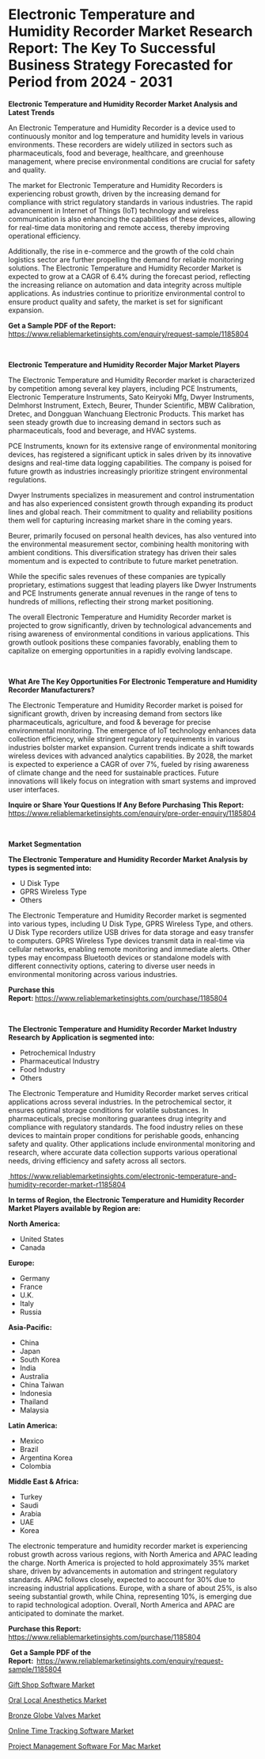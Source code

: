 <p><h1>Electronic Temperature and Humidity Recorder Market Research Report: The Key To Successful Business Strategy Forecasted for Period from 2024 - 2031</h1></p><p><strong>Electronic Temperature and Humidity Recorder Market Analysis and Latest Trends</strong></p>
<p><p>An Electronic Temperature and Humidity Recorder is a device used to continuously monitor and log temperature and humidity levels in various environments. These recorders are widely utilized in sectors such as pharmaceuticals, food and beverage, healthcare, and greenhouse management, where precise environmental conditions are crucial for safety and quality. </p><p>The market for Electronic Temperature and Humidity Recorders is experiencing robust growth, driven by the increasing demand for compliance with strict regulatory standards in various industries. The rapid advancement in Internet of Things (IoT) technology and wireless communication is also enhancing the capabilities of these devices, allowing for real-time data monitoring and remote access, thereby improving operational efficiency. </p><p>Additionally, the rise in e-commerce and the growth of the cold chain logistics sector are further propelling the demand for reliable monitoring solutions. The Electronic Temperature and Humidity Recorder Market is expected to grow at a CAGR of 6.4% during the forecast period, reflecting the increasing reliance on automation and data integrity across multiple applications. As industries continue to prioritize environmental control to ensure product quality and safety, the market is set for significant expansion.</p></p>
<p><strong>Get a Sample PDF of the Report:&nbsp;</strong> <a href="https://www.reliablemarketinsights.com/enquiry/request-sample/1185804?utm_campaign=1602&utm_medium=2&utm_source=Github&utm_content=ia&utm_term=22102024&utm_id=electronic-temperature-and-humidity-recorder">https://www.reliablemarketinsights.com/enquiry/request-sample/1185804</a></p>
<p>&nbsp;</p>
<p><strong>Electronic Temperature and Humidity Recorder Major Market Players</strong></p>
<p><p>The Electronic Temperature and Humidity Recorder market is characterized by competition among several key players, including PCE Instruments, Electronic Temperature Instruments, Sato Keiryoki Mfg, Dwyer Instruments, Delmhorst Instrument, Extech, Beurer, Thunder Scientific, MBW Calibration, Dretec, and Dongguan Wanchuang Electronic Products. This market has seen steady growth due to increasing demand in sectors such as pharmaceuticals, food and beverage, and HVAC systems.</p><p>PCE Instruments, known for its extensive range of environmental monitoring devices, has registered a significant uptick in sales driven by its innovative designs and real-time data logging capabilities. The company is poised for future growth as industries increasingly prioritize stringent environmental regulations.</p><p>Dwyer Instruments specializes in measurement and control instrumentation and has also experienced consistent growth through expanding its product lines and global reach. Their commitment to quality and reliability positions them well for capturing increasing market share in the coming years.</p><p>Beurer, primarily focused on personal health devices, has also ventured into the environmental measurement sector, combining health monitoring with ambient conditions. This diversification strategy has driven their sales momentum and is expected to contribute to future market penetration.</p><p>While the specific sales revenues of these companies are typically proprietary, estimations suggest that leading players like Dwyer Instruments and PCE Instruments generate annual revenues in the range of tens to hundreds of millions, reflecting their strong market positioning.</p><p>The overall Electronic Temperature and Humidity Recorder market is projected to grow significantly, driven by technological advancements and rising awareness of environmental conditions in various applications. This growth outlook positions these companies favorably, enabling them to capitalize on emerging opportunities in a rapidly evolving landscape.</p></p>
<p>&nbsp;</p>
<p><strong>What Are The Key Opportunities For Electronic Temperature and Humidity Recorder Manufacturers?</strong></p>
<p><p>The Electronic Temperature and Humidity Recorder market is poised for significant growth, driven by increasing demand from sectors like pharmaceuticals, agriculture, and food & beverage for precise environmental monitoring. The emergence of IoT technology enhances data collection efficiency, while stringent regulatory requirements in various industries bolster market expansion. Current trends indicate a shift towards wireless devices with advanced analytics capabilities. By 2028, the market is expected to experience a CAGR of over 7%, fueled by rising awareness of climate change and the need for sustainable practices. Future innovations will likely focus on integration with smart systems and improved user interfaces.</p></p>
<p><strong>Inquire or Share Your Questions If Any Before Purchasing This Report:</strong> <a href="https://www.reliablemarketinsights.com/enquiry/pre-order-enquiry/1185804?utm_campaign=1602&utm_medium=2&utm_source=Github&utm_content=ia&utm_term=22102024&utm_id=electronic-temperature-and-humidity-recorder">https://www.reliablemarketinsights.com/enquiry/pre-order-enquiry/1185804</a></p>
<p>&nbsp;</p>
<p><strong>Market Segmentation</strong></p>
<p><strong>The Electronic Temperature and Humidity Recorder Market Analysis by types is segmented into:</strong></p>
<p><ul><li>U Disk Type</li><li>GPRS Wireless Type</li><li>Others</li></ul></p>
<p><p>The Electronic Temperature and Humidity Recorder market is segmented into various types, including U Disk Type, GPRS Wireless Type, and others. U Disk Type recorders utilize USB drives for data storage and easy transfer to computers. GPRS Wireless Type devices transmit data in real-time via cellular networks, enabling remote monitoring and immediate alerts. Other types may encompass Bluetooth devices or standalone models with different connectivity options, catering to diverse user needs in environmental monitoring across various industries.</p></p>
<p><strong>Purchase this Report:&nbsp;</strong><a href="https://www.reliablemarketinsights.com/purchase/1185804?utm_campaign=1602&utm_medium=2&utm_source=Github&utm_content=ia&utm_term=22102024&utm_id=electronic-temperature-and-humidity-recorder">https://www.reliablemarketinsights.com/purchase/1185804</a></p>
<p>&nbsp;</p>
<p><strong>The Electronic Temperature and Humidity Recorder Market Industry Research by Application is segmented into:</strong></p>
<p><ul><li>Petrochemical Industry</li><li>Pharmaceutical Industry</li><li>Food Industry</li><li>Others</li></ul></p>
<p><p>The Electronic Temperature and Humidity Recorder market serves critical applications across several industries. In the petrochemical sector, it ensures optimal storage conditions for volatile substances. In pharmaceuticals, precise monitoring guarantees drug integrity and compliance with regulatory standards. The food industry relies on these devices to maintain proper conditions for perishable goods, enhancing safety and quality. Other applications include environmental monitoring and research, where accurate data collection supports various operational needs, driving efficiency and safety across all sectors.</p></p>
<p><a href="https://www.reliablemarketinsights.com/electronic-temperature-and-humidity-recorder-market-r1185804?utm_campaign=1602&utm_medium=2&utm_source=Github&utm_content=ia&utm_term=22102024&utm_id=electronic-temperature-and-humidity-recorder">&nbsp;https://www.reliablemarketinsights.com/electronic-temperature-and-humidity-recorder-market-r1185804</a></p>
<p><strong>In terms of Region, the Electronic Temperature and Humidity Recorder Market Players available by Region are:</strong></p>
<p>
    <p> <strong> North America: </strong>
        <ul>
            <li>United States</li>
            <li>Canada</li>
        </ul>
        </p> 
    <p> <strong> Europe: </strong>
        <ul>
            <li>Germany</li>
            <li>France</li>
            <li>U.K.</li>
            <li>Italy</li>
            <li>Russia</li>
        </ul>
        </p> 
    <p> <strong> Asia-Pacific: </strong>
        <ul>
            <li>China</li>
            <li>Japan</li>
            <li>South Korea</li>
            <li>India</li>
            <li>Australia</li>
            <li>China Taiwan</li>
            <li>Indonesia</li>
            <li>Thailand</li>
            <li>Malaysia</li>
        </ul>
        </p> 
    <p> <strong> Latin America: </strong>
        <ul>
            <li>Mexico</li>
            <li>Brazil</li>
            <li>Argentina Korea</li>
            <li>Colombia</li>
        </ul>
        </p> 
    <p> <strong> Middle East & Africa: </strong>
        <ul>
            <li>Turkey</li>
            <li>Saudi</li>
            <li>Arabia</li>
            <li>UAE</li>
            <li>Korea</li>
        </ul>
    </p>
    </p>
<p><p>The electronic temperature and humidity recorder market is experiencing robust growth across various regions, with North America and APAC leading the charge. North America is projected to hold approximately 35% market share, driven by advancements in automation and stringent regulatory standards. APAC follows closely, expected to account for 30% due to increasing industrial applications. Europe, with a share of about 25%, is also seeing substantial growth, while China, representing 10%, is emerging due to rapid technological adoption. Overall, North America and APAC are anticipated to dominate the market.</p></p>
<p><strong>Purchase this Report: </strong><a href="https://www.reliablemarketinsights.com/purchase/1185804?utm_campaign=1602&utm_medium=2&utm_source=Github&utm_content=ia&utm_term=22102024&utm_id=electronic-temperature-and-humidity-recorder">https://www.reliablemarketinsights.com/purchase/1185804</a></p>
<p>&nbsp;<strong>Get a Sample PDF of the Report:&nbsp;&nbsp;</strong><a href="https://www.reliablemarketinsights.com/enquiry/request-sample/1185804?utm_campaign=1602&utm_medium=2&utm_source=Github&utm_content=ia&utm_term=22102024&utm_id=electronic-temperature-and-humidity-recorder">https://www.reliablemarketinsights.com/enquiry/request-sample/1185804</a></p>
<p><strong></strong></p>
<p><p><a href="https://www.linkedin.com/pulse/gift-shop-software-market-velocity-69-cagr-trajectory-2024-2031-btjlc?utm_campaign=1602&utm_medium=2&utm_source=Github&utm_content=ia&utm_term=22102024&utm_id=electronic-temperature-and-humidity-recorder">Gift Shop Software Market</a></p><p><a href="https://github.com/rahu1506/Market-Research-Report-List-6/blob/main/oral-local-anesthetics-market.md?utm_campaign=1602&utm_medium=2&utm_source=Github&utm_content=ia&utm_term=22102024&utm_id=electronic-temperature-and-humidity-recorder">Oral Local Anesthetics Market</a></p><p><a href="https://issuu.com/reportprime-2/docs/bronze-globe-valves-market-size-203_b26635d42f68c4?utm_campaign=1602&utm_medium=2&utm_source=Github&utm_content=ia&utm_term=22102024&utm_id=electronic-temperature-and-humidity-recorder">Bronze Globe Valves Market</a></p><p><a href="https://www.linkedin.com/pulse/investing-online-time-tracking-software-market-trends-leading-products-de9cc?utm_campaign=1602&utm_medium=2&utm_source=Github&utm_content=ia&utm_term=22102024&utm_id=electronic-temperature-and-humidity-recorder">Online Time Tracking Software Market</a></p><p><a href="https://www.linkedin.com/pulse/project-management-software-mac-market-global-regional-analysis-wf7cc?utm_campaign=1602&utm_medium=2&utm_source=Github&utm_content=ia&utm_term=22102024&utm_id=electronic-temperature-and-humidity-recorder">Project Management Software For Mac Market</a></p></p>